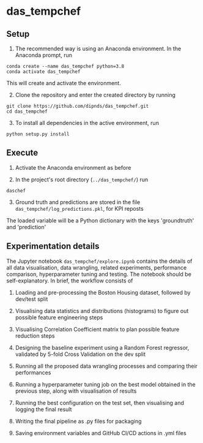 # das_tempchef

## Setup

1. The recommended way is using an Anaconda environment. In the Anaconda prompt, run

```
conda create --name das_tempchef python=3.8
conda activate das_tempchef
```
This will create and activate the environment.

2. Clone the repository and enter the created directory by running

```
git clone https://github.com/dipnds/das_tempchef.git
cd das_tempchef
```

3. To install all dependencies in the active environment, run

```
python setup.py install
```


## Execute

1. Activate the Anaconda environment as before

2. In the project's root directory (```../das_tempchef/```) run

```
daschef
```

3. Ground truth and predictions are stored in the file ```das_tempchef/log_predictions.pkl```, for KPI reposts

The loaded variable will be a Python dictionary with the keys 'groundtruth' and 'prediction'


## Experimentation details

The Jupyter notebook ```das_tempchef/explore.ipynb``` contains the details of all data visualisation, data wrangling, related experiments, performance comparison, hyperparameter tuning and testing. The notebook should be self-explanatory. In brief, the workflow consists of

1. Loading and pre-processing the Boston Housing dataset, followed by dev/test split

2. Visualising data statistics and distributions (histograms) to figure out possible feature engineering steps

3. Visualising Correlation Coefficient matrix to plan possible feature reduction steps

4. Designing the baseline experiment using a Random Forest regressor, validated by 5-fold Cross Validation on the dev split

5. Running all the proposed data wrangling processes and comparing their performances

6. Running a hyperparameter tuning job on the best model obtained in the previous step, along with visualisation of results

7. Running the best configuration on the test set, then visualising and logging the final result

8. Writing the final pipeline as .py files for packaging

9. Saving environment variables and GitHub CI/CD actions in .yml files 
